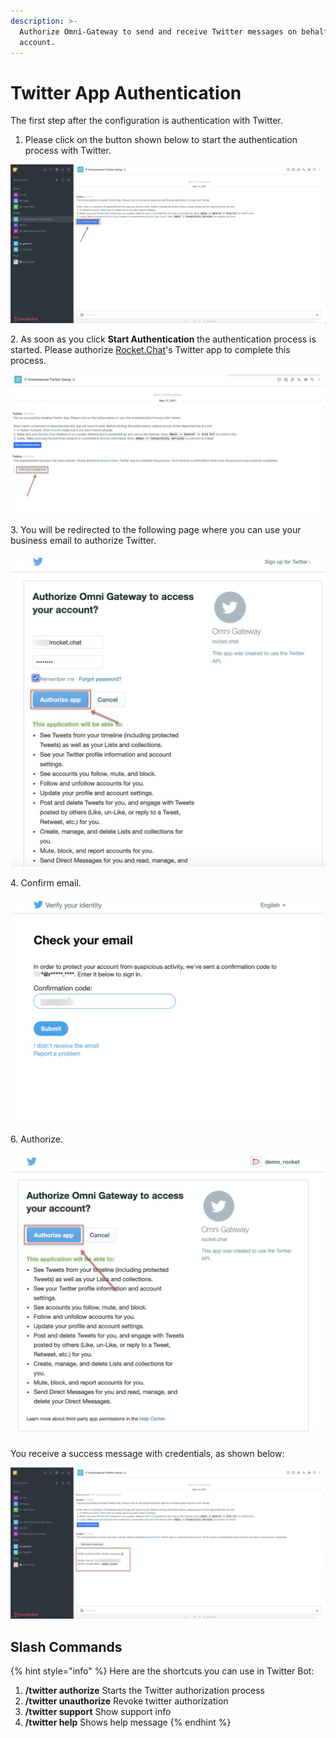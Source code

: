 ```yaml
---
description: >-
  Authorize Omni-Gateway to send and receive Twitter messages on behalf your
  account.
---
```


# Twitter App Authentication

The first step after the configuration is authentication with Twitter.

1. Please click on the button shown below to start the authentication process with Twitter.

![](<../../../../../.gitbook/assets/image (413).png>)

2\. As soon as you click **Start Authentication** the authentication process is started. Please authorize [Rocket.Chat](http://rocket.chat)'s Twitter app to complete this process.

![](<../../../../../.gitbook/assets/image (414).png>)

3\. You will be redirected to the following page where you can use your business email to authorize Twitter.

![](<../../../../../.gitbook/assets/image (417).png>)

4\. Confirm email.

![](<../../../../../.gitbook/assets/image (418).png>)

6\. Authorize.

![](<../../../../../.gitbook/assets/image (419).png>)

You receive a success message with credentials, as shown below:

![](<../../../../../.gitbook/assets/image (420).png>)



## Slash Commands

{% hint style="info" %}
Here are the shortcuts you can use in Twitter Bot:

1. **/twitter authorize** Starts the Twitter authorization process
2. **/twitter unauthorize** Revoke twitter authorization
3. **/twitter support** Show support info
4. **/twitter help** Shows help message
{% endhint %}
